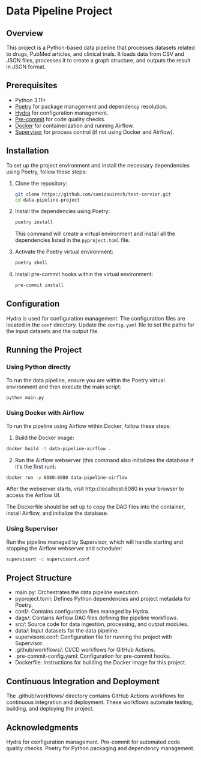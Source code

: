 # Data Pipeline Project

## Overview

This project is a Python-based data pipeline that processes datasets related to drugs, PubMed articles, and clinical trials. It loads data from CSV and JSON files, processes it to create a graph structure, and outputs the result in JSON format.

## Prerequisites

- Python 3.11+
- [Poetry](https://python-poetry.org/) for package management and dependency resolution.
- [Hydra](https://hydra.cc/) for configuration management.
- [Pre-commit](https://pre-commit.com/) for code quality checks.
- [Docker](https://www.docker.com/) for containerization and running Airflow.
- [Supervisor](http://supervisord.org/) for process control (if not using Docker and Airflow).


## Installation

To set up the project environment and install the necessary dependencies using Poetry, follow these steps:

1. Clone the repository:

    ```sh
    git clone https://github.com/samizouirech/test-servier.git
    cd data-pipeline-project
    ```

2. Install the dependencies using Poetry:

    ```sh
    poetry install
    ```

   This command will create a virtual environment and install all the dependencies listed in the `pyproject.toml` file.

3. Activate the Poetry virtual environment:

    ```sh
    poetry shell
    ```

4. Install pre-commit hooks within the virtual environment:

    ```sh
    pre-commit install
    ```

## Configuration

Hydra is used for configuration management. The configuration files are located in the `conf` directory. Update the `config.yaml` file to set the paths for the input datasets and the output file.

## Running the Project

### Using Python directly

To run the data pipeline, ensure you are within the Poetry virtual environment and then execute the main script:

```sh
python main.py
```
### Using Docker with Airflow
To run the pipeline using Airflow within Docker, follow these steps:

1. Build the Docker image:

```sh
docker build -t data-pipeline-airflow .
```
2. Run the Airflow webserver (this command also initializes the database if it's the first run):

```sh
docker run -p 8080:8080 data-pipeline-airflow
```
After the webserver starts, visit http://localhost:8080 in your browser to access the Airflow UI.

The Dockerfile should be set up to copy the DAG files into the container, install Airflow, and initialize the database.

### Using Supervisor
Run the pipeline managed by Supervisor, which will handle starting and stopping the Airflow webserver and scheduler:

```sh
supervisord -c supervisord.conf
```


## Project Structure
- main.py: Orchestrates the data pipeline execution.
- pyproject.toml: Defines Python dependencies and project metadata for Poetry.
- conf/: Contains configuration files managed by Hydra.
- dags/: Contains Airflow DAG files defining the pipeline workflows.
- src/: Source code for data ingestion, processing, and output modules.
- data/: Input datasets for the data pipeline.
- supervisord.conf: Configuration file for running the project with Supervisor.
- .github/workflows/: CI/CD workflows for GitHub Actions.
- .pre-commit-config.yaml: Configuration for pre-commit hooks.
- Dockerfile: Instructions for building the Docker image for this project.

## Continuous Integration and Deployment
The .github/workflows/ directory contains GitHub Actions workflows for continuous integration and deployment. These workflows automate testing, building, and deploying the project.

## Acknowledgments
Hydra for configuration management.
Pre-commit for automated code quality checks.
Poetry for Python packaging and dependency management.